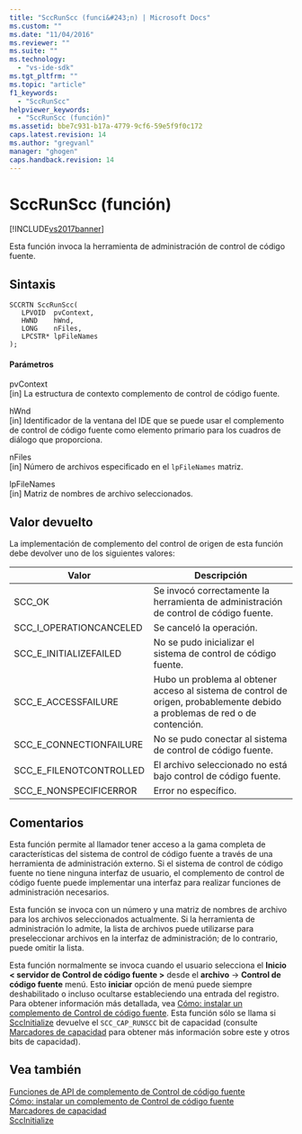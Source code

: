 ```yaml
---
title: "SccRunScc (funci&#243;n) | Microsoft Docs"
ms.custom: ""
ms.date: "11/04/2016"
ms.reviewer: ""
ms.suite: ""
ms.technology: 
  - "vs-ide-sdk"
ms.tgt_pltfrm: ""
ms.topic: "article"
f1_keywords: 
  - "SccRunScc"
helpviewer_keywords: 
  - "SccRunScc (función)"
ms.assetid: bbe7c931-b17a-4779-9cf6-59e5f9f0c172
caps.latest.revision: 14
ms.author: "gregvanl"
manager: "ghogen"
caps.handback.revision: 14
---
```

# SccRunScc (funci&#243;n)
[!INCLUDE[vs2017banner](../code-quality/includes/vs2017banner.md)]

Esta función invoca la herramienta de administración de control de código fuente.  
  
## Sintaxis  
  
```cpp#  
SCCRTN SccRunScc(  
   LPVOID  pvContext,  
   HWND    hWnd,  
   LONG    nFiles,  
   LPCSTR* lpFileNames  
);  
```  
  
#### Parámetros  
 pvContext  
 \[in\] La estructura de contexto complemento de control de código fuente.  
  
 hWnd  
 \[in\] Identificador de la ventana del IDE que se puede usar el complemento de control de código fuente como elemento primario para los cuadros de diálogo que proporciona.  
  
 nFiles  
 \[in\] Número de archivos especificado en el `lpFileNames` matriz.  
  
 lpFileNames  
 \[in\] Matriz de nombres de archivo seleccionados.  
  
## Valor devuelto  
 La implementación de complemento del control de origen de esta función debe devolver uno de los siguientes valores:  
  
|Valor|Descripción|  
|-----------|-----------------|  
|SCC\_OK|Se invocó correctamente la herramienta de administración de control de código fuente.|  
|SCC\_I\_OPERATIONCANCELED|Se canceló la operación.|  
|SCC\_E\_INITIALIZEFAILED|No se pudo inicializar el sistema de control de código fuente.|  
|SCC\_E\_ACCESSFAILURE|Hubo un problema al obtener acceso al sistema de control de origen, probablemente debido a problemas de red o de contención.|  
|SCC\_E\_CONNECTIONFAILURE|No se pudo conectar al sistema de control de código fuente.|  
|SCC\_E\_FILENOTCONTROLLED|El archivo seleccionado no está bajo control de código fuente.|  
|SCC\_E\_NONSPECIFICERROR|Error no específico.|  
  
## Comentarios  
 Esta función permite al llamador tener acceso a la gama completa de características del sistema de control de código fuente a través de una herramienta de administración externo. Si el sistema de control de código fuente no tiene ninguna interfaz de usuario, el complemento de control de código fuente puede implementar una interfaz para realizar funciones de administración necesarios.  
  
 Esta función se invoca con un número y una matriz de nombres de archivo para los archivos seleccionados actualmente. Si la herramienta de administración lo admite, la lista de archivos puede utilizarse para preseleccionar archivos en la interfaz de administración; de lo contrario, puede omitir la lista.  
  
 Esta función normalmente se invoca cuando el usuario selecciona el **Inicio \< servidor de Control de código fuente \>** desde el **archivo** \-\> **Control de código fuente** menú. Esto **iniciar** opción de menú puede siempre deshabilitado o incluso ocultarse estableciendo una entrada del registro. Para obtener información más detallada, vea [Cómo: instalar un complemento de Control de código fuente](../extensibility/internals/how-to-install-a-source-control-plug-in.md). Esta función sólo se llama si [SccInitialize](../extensibility/sccinitialize-function.md) devuelve el `SCC_CAP_RUNSCC` bit de capacidad \(consulte [Marcadores de capacidad](../extensibility/capability-flags.md) para obtener más información sobre este y otros bits de capacidad\).  
  
## Vea también  
 [Funciones de API de complemento de Control de código fuente](../extensibility/source-control-plug-in-api-functions.md)   
 [Cómo: instalar un complemento de Control de código fuente](../extensibility/internals/how-to-install-a-source-control-plug-in.md)   
 [Marcadores de capacidad](../extensibility/capability-flags.md)   
 [SccInitialize](../extensibility/sccinitialize-function.md)